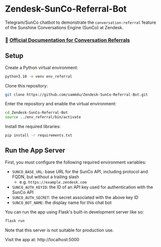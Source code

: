 # Zendesk-SunCo-Referral-Bot

Telegram/SunCo chatbot to demonstrate the `conversation:referral` feature of the Sunshine Conversations Engine (SunCo) at Zendesk.

### :book: [Official Documentation for Conversation Referrals](https://docs.smooch.io/guide/conversation-referrals/)

## Setup

Create a Python virtual environment:

```bash
python3.10 -m venv env_referral
```

Clone this repository:

```bash
git clone https://github.com/sammdu/Zendesk-SunCo-Referral-Bot.git
```

Enter the repository and enable the virtual environment:

```bash
cd Zendesk-SunCo-Referral-Bot
source ../env_referral/bin/activate
```

Install the required libraries:

```bash
pip install -r requirements.txt
```

## Run the App Server

First, you must configure the following required environment variables:

-   `SUNCO_BASE_URL`: base URL for the SunCo API, including protocol and FQDN, but without a trailing slash
    -   e.g. `https://example.zendesk.com`
-   `SUNCO_AUTH_KEYID`: the ID of an API key used for authentication with the SunCo API
-   `SUNCO_AUTH_SECRET`: the secret associated with the above key ID
-   `SUNCO_BOT_NAME`: the display name for this chat bot

You can run the app using Flask's built-in development server like so:

```bash
flask run
```

Note that this server is not suitable for production use.

Visit the app at: http://localhost:5000

